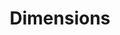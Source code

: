 ---
layout: default
bigquery: https://console.cloud.google.com/bigquery?p=covid-19-dimensions-ai&page=table&d=data&t=publications
contributors: Digital Science, https://www.digital-science.com/
cost: Free for personal, non-commercial use.
description: Dimensions contains more than 100 million publications, ranging from
  articles published in scholarly journals, books and book chapters, to preprints
  and conference proceedings. All publications are contextualized with linked data
  sets, funding, publications, patents, clinical trials, and policy documents. You
  can also view associated categories, funders, institutions, and researcher profiles.
documentation: https://docs.dimensions.ai/bigquery/index.html
last_edit: Mon, 04 Apr 2022 19:04:00 GMT
location: https://www.dimensions.ai/products/free/
maintained_by: Digital Science, https://www.digital-science.com/
schema_fields: '[''open_access_categories'', ''doi'', ''category_bra'', ''granted_date'',
  ''start_date'', ''associated_grant_ids'', ''research_org_countries'', ''inventor_names'',
  ''original_abstract'', ''acronym'', ''id'', ''gender'', ''funding_jpy'', ''address'',
  ''volume'', ''investigators'', ''name'', ''supporting_grant_ids'', ''associated_publication_arxiv_id'',
  ''funder_org_acronyms'', ''funder_countries'', ''category_uoa'', ''original_assignee_countries'',
  ''researcher_ids'', ''expiration_year'', ''jurisdiction'', ''description'', ''associated_publication_id'',
  ''source_id'', ''conference'', ''issue'', ''research_org_state_names'', ''license'',
  ''category_hra'', ''current_assignee'', ''active_years'', ''book_title'', ''end_date'',
  ''concepts'', ''relationships'', ''date_normal'', ''date_inserted'', ''subtitles'',
  ''pages'', ''email_address'', ''labels'', ''date_print'', ''arxiv_id'', ''citation_string'',
  ''funding_cad'', ''research_org_country_names'', ''acknowledgements'', ''priority_date'',
  ''original_title'', ''interventions'', ''application_number'', ''publication_ids'',
  ''funding_currency'', ''legal_events'', ''phase'', ''category_icrp_cso'', ''filing_year'',
  ''eisbn'', ''family_members_ids'', ''funder_orgs'', ''ipcr'', ''created_date'',
  ''funding_chf'', ''date_imported_gbq'', ''funding_aud'', ''funding_nzd'', ''journal'',
  ''book_series_title'', ''embargo_date'', ''types'', ''research_org_city_names'',
  ''funder_org_cities'', ''patent_ids'', ''filing_status'', ''repository_url'', ''established'',
  ''filing_date'', ''publication_date'', ''priority_year'', ''repository_name'', ''conditions'',
  ''pmid'', ''citations_count'', ''funding_usd'', ''research_org_state_codes'', ''funding_eur'',
  ''linkout'', ''legal_status'', ''current_assignee_countries'', ''journal_lists'',
  ''clinical_trial_ids'', ''language'', ''family_id'', ''repository_id'', ''links'',
  ''type'', ''family_count'', ''end_year'', ''title'', ''assignee_orgs'', ''abstract'',
  ''start_year'', ''brief_title'', ''category_for'', ''proceedings_title'', ''grant_number'',
  ''cpc'', ''editors'', ''research_org_cities'', ''citations'', ''kind'', ''original_assignee_orgs'',
  ''cited_by_ids'', ''altmetrics'', ''reference_ids'', ''metrics'', ''aliases'', ''research_orgs'',
  ''funding_gbp'', ''organisation_details'', ''date_online'', ''date_modified'', ''year'',
  ''mesh_terms'', ''funder_org_countries'', ''wikipedia_url'', ''publication_year'',
  ''category_rcdc'', ''category_hrcs_hc'', ''acronyms'', ''resulting_publication_doi'',
  ''associated_publication_doi'', ''funding_amount'', ''registry'', ''status'', ''authors'',
  ''associated_publication_pmid'', ''original_assignee'', ''assignee_countries'',
  ''funding_cny'', ''isbn'', ''funder_org'', ''pmcid'', ''category_icrp_ct'', ''categories'',
  ''granted_year'', ''publisher'', ''expiration_date'', ''external_ids'', ''parent_id'',
  ''mesh_headings'', ''open_access_categories_v2'', ''funder_org_state_codes'', ''foa_number'',
  ''resulting_publication_ids'', ''category_sdg'', ''category_hrcs_rac'', ''current_assignee_orgs'',
  ''date'', ''funding_details'']'
shortname: dimensions
tags:
- scholarly literature
- patents
- funding
- clinical trials
- academic profiles
terms_of_use: 'Use of both the Dimensions COVID-19 dataset and full Dimensions dataset
  are subject to the Dimensions Terms of use: https://www.dimensions.ai/policies-terms-legal '
title: Dimensions
uuid: dcff88bd-fe6b-4fdb-8159-809bf9d7bc1c
---
